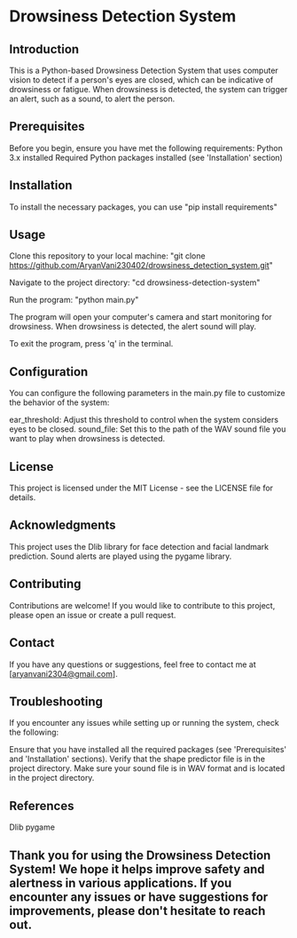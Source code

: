 # Drowsiness Detection System
## Introduction
This is a Python-based Drowsiness Detection System that uses computer vision to detect if a person's eyes are closed, which can be indicative of drowsiness or fatigue. When drowsiness is detected, the system can trigger an alert, such as a sound, to alert the person.

## Prerequisites
Before you begin, ensure you have met the following requirements:
Python 3.x installed
Required Python packages installed (see 'Installation' section)

## Installation
To install the necessary packages, you can use "pip install requirements"

## Usage
Clone this repository to your local machine:
"git clone https://github.com/AryanVani230402/drowsiness_detection_system.git"

Navigate to the project directory:
"cd drowsiness-detection-system"

Run the program:
"python main.py"

The program will open your computer's camera and start monitoring for drowsiness. When drowsiness is detected, the alert sound will play.

To exit the program, press 'q' in the terminal.

## Configuration
You can configure the following parameters in the main.py file to customize the behavior of the system:

ear_threshold: Adjust this threshold to control when the system considers eyes to be closed.
sound_file: Set this to the path of the WAV sound file you want to play when drowsiness is detected.

## License
This project is licensed under the MIT License - see the LICENSE file for details.

## Acknowledgments
This project uses the Dlib library for face detection and facial landmark prediction.
Sound alerts are played using the pygame library.

## Contributing
Contributions are welcome! If you would like to contribute to this project, please open an issue or create a pull request.

## Contact
If you have any questions or suggestions, feel free to contact me at [aryanvani2304@gmail.com].

## Troubleshooting
If you encounter any issues while setting up or running the system, check the following:

Ensure that you have installed all the required packages (see 'Prerequisites' and 'Installation' sections).
Verify that the shape predictor file is in the project directory.
Make sure your sound file is in WAV format and is located in the project directory.

## References
Dlib
pygame


## Thank you for using the Drowsiness Detection System! We hope it helps improve safety and alertness in various applications. If you encounter any issues or have suggestions for improvements, please don't hesitate to reach out.
